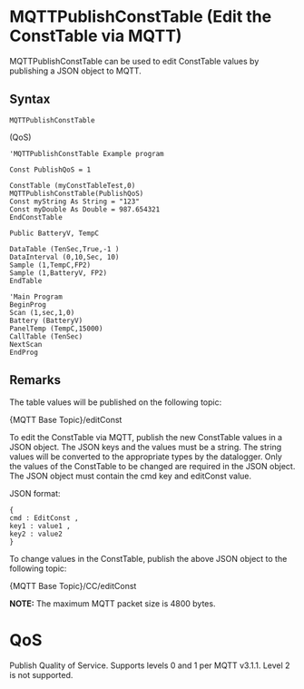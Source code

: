 # MQTTPublishConstTable (Edit the ConstTable via MQTT)

MQTTPublishConstTable can be used to edit ConstTable values by publishing a JSON object to MQTT.

## Syntax

```
MQTTPublishConstTable
```

(QoS)

```
'MQTTPublishConstTable Example program

Const PublishQoS = 1

ConstTable (myConstTableTest,0)
MQTTPublishConstTable(PublishQoS)
Const myString As String = "123"
Const myDouble As Double = 987.654321
EndConstTable

Public BatteryV, TempC

DataTable (TenSec,True,-1 )
DataInterval (0,10,Sec, 10)
Sample (1,TempC,FP2)
Sample (1,BatteryV, FP2)
EndTable

'Main Program
BeginProg
Scan (1,sec,1,0)
Battery (BatteryV)
PanelTemp (TempC,15000)
CallTable (TenSec)
NextScan
EndProg
```

## Remarks

The table values will be published on the following topic:

{MQTT Base Topic}/editConst

To edit the ConstTable via MQTT, publish the new ConstTable values in a JSON object. The JSON keys and the values must be a string. The string values will be converted to the appropriate types by the datalogger. Only the values of the ConstTable to be changed are required in the JSON object. The JSON object must contain the cmd key and editConst value.

JSON format:

```
{
cmd : EditConst ,
key1 : value1 ,
key2 : value2
}
```

To change values in the ConstTable, publish the above JSON object to the following topic:

{MQTT Base Topic}/CC/editConst

**NOTE:** The maximum MQTT packet size is 4800 bytes.

# QoS

Publish Quality of Service. Supports levels 0 and 1 per MQTT v3.1.1. Level 2 is not supported.
